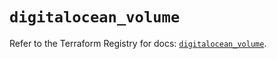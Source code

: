 # `digitalocean_volume`

Refer to the Terraform Registry for docs: [`digitalocean_volume`](https://registry.terraform.io/providers/digitalocean/digitalocean/2.43.0/docs/resources/volume).
